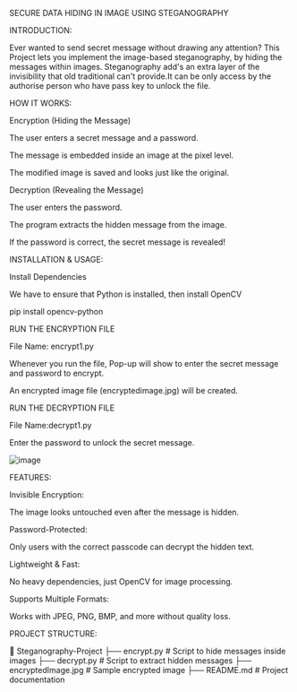 SECURE DATA HIDING IN IMAGE USING STEGANOGRAPHY

INTRODUCTION:

Ever wanted to send secret message without drawing any attention?
This Project lets you implement the image-based steganography, by hiding the messages within images. Steganography add's an extra layer of the invisibility that old traditional can't provide.It can be only access by the authorise person who have pass key to unlock the file.

HOW IT WORKS:

Encryption (Hiding the Message)

The user enters a secret message and a password.

The message is embedded inside an image at the pixel level.

The modified image is saved and looks just like the original.

Decryption (Revealing the Message)

The user enters the password.

The program extracts the hidden message from the image.

If the password is correct, the secret message is revealed!

INSTALLATION & USAGE:

Install Dependencies

We have to ensure that Python is installed, then install OpenCV

pip install opencv-python

RUN THE ENCRYPTION FILE

File Name: encrypt1.py

Whenever you run the file, Pop-up will show to enter the secret message and password to encrypt.

An encrypted image file (encryptedimage.jpg) will be created.

RUN THE DECRYPTION FILE

File Name:decrypt1.py

Enter the password to unlock the secret message.

![image](https://github.com/user-attachments/assets/2accae6e-3a8f-416d-9f45-8d22dd483166)

FEATURES:

Invisible Encryption: 

The image looks untouched even after the message is hidden.

Password-Protected: 

Only users with the correct passcode can decrypt the hidden text.

Lightweight & Fast: 

No heavy dependencies, just OpenCV for image processing.

Supports Multiple Formats: 

Works with JPEG, PNG, BMP, and more without quality loss.


PROJECT STRUCTURE:

📂 Steganography-Project
 ├── encrypt.py  # Script to hide messages inside images
 ├── decrypt.py  # Script to extract hidden messages
 ├── encryptedImage.jpg  # Sample encrypted image
 ├── README.md  # Project documentation








